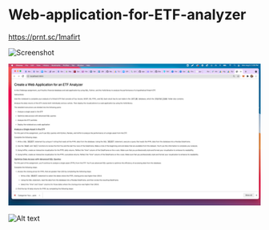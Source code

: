 # Web-application-for-ETF-analyzer

https://prnt.sc/1mafirt

![Screenshot](starter_code/images/screenshot.png)

![Screenshot](https://github.com/madhugirl/Web-application-for-ETF-analyzer/blob/main/Screen%20Shot%202021-08-09%20at%205.36.09%20PM%20(2).png)

![Alt text](starter_code/images/screenshot.png)